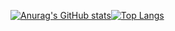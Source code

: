 [![Anurag's GitHub stats](https://readme-stats-2-one.vercel.app/api?username=franius8&hide_title=true&count_private=true&show_icons=true&hide_rank=true)](https://github.com/anuraghazra/github-readme-stats)[![Top Langs](https://readme-stats-2-one.vercel.app/api/top-langs/?username=franius8&layout=compact&langs_count=6&hide=html,css,jupyter%20notebook&cache_seconds=600)](https://github.com/anuraghazra/github-readme-stats)
